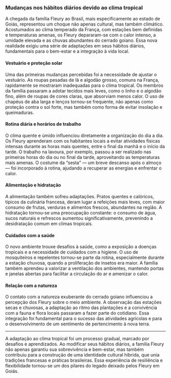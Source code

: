 ### Mudanças nos hábitos diários devido ao clima tropical

A chegada da família Fleury ao Brasil, mais especificamente ao estado de Goiás, representou um choque não apenas cultural, mas também climático. Acostumados ao clima temperado da França, com estações bem definidas e temperaturas amenas, os Fleury depararam-se com o calor intenso, a umidade elevada e as chuvas abundantes do cerrado goiano. Essa nova realidade exigiu uma série de adaptações em seus hábitos diários, fundamentais para o bem-estar e a integração à vida local.

#### Vestuário e proteção solar

Uma das primeiras mudanças percebidas foi a necessidade de ajustar o vestuário. As roupas pesadas de lã e algodão grosso, comuns na França, rapidamente se mostraram inadequadas para o clima tropical. Os membros da família passaram a adotar tecidos mais leves, como o linho e o algodão fino, além de roupas de cores claras, que absorviam menos calor. O uso de chapéus de aba larga e lenços tornou-se frequente, não apenas como proteção contra o sol forte, mas também como forma de evitar insolação e queimaduras.

#### Rotina diária e horários de trabalho

O clima quente e úmido influenciou diretamente a organização do dia a dia. Os Fleury aprenderam com os habitantes locais a evitar atividades físicas intensas durante as horas mais quentes, entre o final da manhã e o início da tarde. O trabalho na lavoura, por exemplo, passou a ser realizado nas primeiras horas do dia ou no final da tarde, aproveitando as temperaturas mais amenas. O costume da “sesta” — um breve descanso após o almoço — foi incorporado à rotina, ajudando a recuperar as energias e enfrentar o calor.

#### Alimentação e hidratação

A alimentação também sofreu adaptações. Pratos quentes e calóricos, típicos da culinária francesa, deram lugar a refeições mais leves, com maior consumo de frutas, verduras e alimentos frescos, abundantes na região. A hidratação tornou-se uma preocupação constante: o consumo de água, sucos naturais e refrescos aumentou significativamente, prevenindo a desidratação comum em climas tropicais.

#### Cuidados com a saúde

O novo ambiente trouxe desafios à saúde, como a exposição a doenças tropicais e a necessidade de cuidados com a higiene. O uso de mosquiteiros e repelentes tornou-se parte da rotina, especialmente durante a estação chuvosa, quando a proliferação de insetos era maior. A família também aprendeu a valorizar a ventilação dos ambientes, mantendo portas e janelas abertas para facilitar a circulação do ar e amenizar o calor.

#### Relação com a natureza

O contato com a natureza exuberante do cerrado goiano influenciou a percepção dos Fleury sobre o meio ambiente. A observação das estações secas e chuvosas, a adaptação ao ritmo das plantações e a convivência com a fauna e flora locais passaram a fazer parte do cotidiano. Essa integração foi fundamental para o sucesso das atividades agrícolas e para o desenvolvimento de um sentimento de pertencimento à nova terra.

---

A adaptação ao clima tropical foi um processo gradual, marcado por desafios e aprendizados. Ao modificar seus hábitos diários, a família Fleury não apenas garantiu sua sobrevivência e bem-estar, mas também contribuiu para a construção de uma identidade cultural híbrida, que unia tradições francesas e práticas brasileiras. Essa experiência de resiliência e flexibilidade tornou-se um dos pilares do legado deixado pelos Fleury em Goiás.